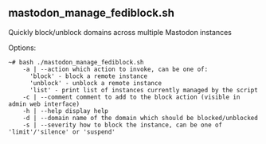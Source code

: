 ## mastodon_manage_fediblock.sh
Quickly block/unblock domains across multiple Mastodon instances  
  
Options:  

    ~# bash ./mastodon_manage_fediblock.sh
        -a | --action which action to invoke, can be one of:  
          'block' - block a remote instance  
          'unblock' - unblock a remote instance  
          'list' - print list of instances currently managed by the script  
        -c | --comment comment to add to the block action (visible in admin web interface)  
        -h | --help display help  
        -d | --domain name of the domain which should be blocked/unblocked  
        -s | --severity how to block the instance, can be one of 'limit'/'silence' or 'suspend'
